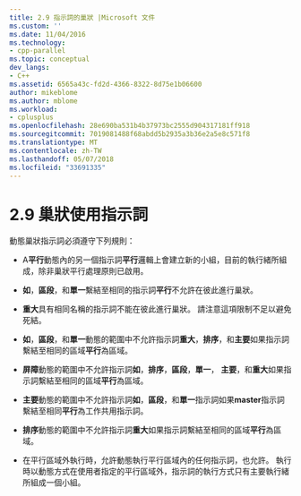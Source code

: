 ```yaml
---
title: 2.9 指示詞的巢狀 |Microsoft 文件
ms.custom: ''
ms.date: 11/04/2016
ms.technology:
- cpp-parallel
ms.topic: conceptual
dev_langs:
- C++
ms.assetid: 6565a43c-fd2d-4366-8322-8d75e1b06600
author: mikeblome
ms.author: mblome
ms.workload:
- cplusplus
ms.openlocfilehash: 28e690ba531b4b37973bc2555d904317181ff918
ms.sourcegitcommit: 7019081488f68abdd5b2935a3b36e2a5e8c571f8
ms.translationtype: MT
ms.contentlocale: zh-TW
ms.lasthandoff: 05/07/2018
ms.locfileid: "33691335"
---
```

# <a name="29-directive-nesting"></a>2.9 巢狀使用指示詞
動態巢狀指示詞必須遵守下列規則：  
  
-   A**平行**動態內的另一個指示詞**平行**邏輯上會建立新的小組，目前的執行緒所組成，除非巢狀平行處理原則已啟用。  
  
-   **如**，**區段**，和**單一**繫結至相同的指示詞**平行**不允許在彼此進行巢狀。  
  
-   **重大**具有相同名稱的指示詞不能在彼此進行巢狀。 請注意這項限制不足以避免死結。  
  
-   **如**，**區段**，和**單一**動態的範圍中不允許指示詞**重大**，**排序**，和**主要**如果指示詞繫結至相同的區域**平行**為區域。  
  
-   **屏障**動態的範圍中不允許指示詞**如**，**排序**，**區段**，**單一**， **主要**，和**重大**如果指示詞繫結至相同的區域**平行**為區域。  
  
-   **主要**動態的範圍中不允許指示詞**如**，**區段**，和**單一**指示詞如果**master**指示詞繫結至相同**平行**為工作共用指示詞。  
  
-   **排序**動態的範圍中不允許指示詞**重大**如果指示詞繫結至相同的區域**平行**為區域。  
  
-   在平行區域外執行時，允許動態執行平行區域內的任何指示詞，也允許。 執行時以動態方式在使用者指定的平行區域外，指示詞的執行方式只有主要執行緒所組成一個小組。